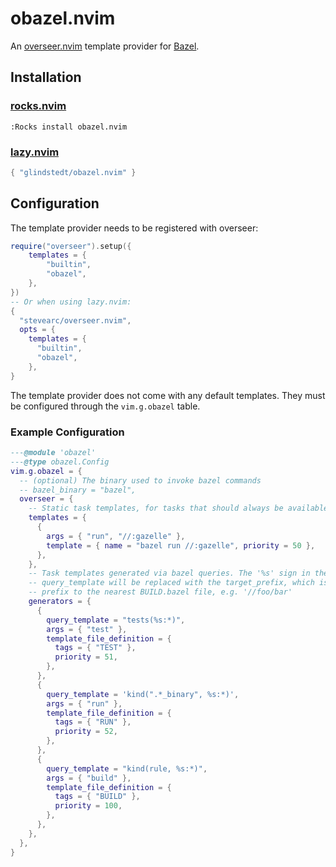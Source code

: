 # obazel.nvim

An [overseer.nvim](https://github.com/stevearc/overseer.nvim) template provider for [Bazel](https://bazel.build/).

## Installation

### [rocks.nvim](https://github.com/nvim-neorocks/rocks.nvim)
```vim
:Rocks install obazel.nvim
```

### [lazy.nvim](https://github.com/folke/lazy.nvim)
```lua
{ "glindstedt/obazel.nvim" }
```

## Configuration

The template provider needs to be registered with overseer:

```lua
require("overseer").setup({
    templates = {
        "builtin",
        "obazel",
    },
})
-- Or when using lazy.nvim:
{
  "stevearc/overseer.nvim",
  opts = {
    templates = {
      "builtin",
      "obazel",
    },
}
```

The template provider does not come with any default templates. They must be
configured through the `vim.g.obazel` table.

### Example Configuration

```lua
---@module 'obazel'
---@type obazel.Config
vim.g.obazel = {
  -- (optional) The binary used to invoke bazel commands
  -- bazel_binary = "bazel",
  overseer = {
    -- Static task templates, for tasks that should always be available
    templates = {
      {
        args = { "run", "//:gazelle" },
        template = { name = "bazel run //:gazelle", priority = 50 },
      },
    },
    -- Task templates generated via bazel queries. The '%s' sign in the
    -- query_template will be replaced with the target_prefix, which is the
    -- prefix to the nearest BUILD.bazel file, e.g. '//foo/bar'
    generators = {
      {
        query_template = "tests(%s:*)",
        args = { "test" },
        template_file_definition = {
          tags = { "TEST" },
          priority = 51,
        },
      },
      {
        query_template = 'kind(".*_binary", %s:*)',
        args = { "run" },
        template_file_definition = {
          tags = { "RUN" },
          priority = 52,
        },
      },
      {
        query_template = "kind(rule, %s:*)",
        args = { "build" },
        template_file_definition = {
          tags = { "BUILD" },
          priority = 100,
        },
      },
    },
  },
}
```
